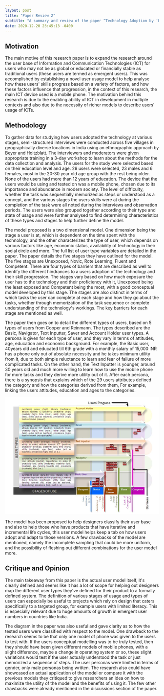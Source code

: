 ```yaml
---
layout: post
title: "Paper Review 2"
subtitle: "A summary and review of the paper “Technology Adoption by ‘Emergent’ Users –The User-Usage Model” presented by Anirudha Joshi et al. at APCHI 2013"
date: 2020-12-20 23:45:13 -0400
---
```

## Motivation
The main motive of this research paper is to expand the research around the user base of Information and Communication Technologies (ICT) for users who may not be as global or educated or financially stable as traditional users (these users are termed as emergent users). This was accomplished by establishing a novel user usage model to help analyse how these users' skills progress based on a variety of factors, and how
these factors influence that progression, in the context of this research, the main ICT device used is a mobile phone. The motivation behind this research is due to the enabling ability of ICT in development in multiple contexts and also due to the necessity of richer models to describe users' usage of ICTs.  

## Methodology
To gather data for studying how users adopted the technology at various stages, semi-structured interviews were conducted across five villages in geographically diverse locations in India using an ethnographic approach by Beyer and Holtzblatt. The interviewers and moderators were given appropriate training in a 3-day workshop to learn about the methods for the data collection and analysis. The users for the study were selected based on their education level and age. 29 users were selected, 23 males and 6 females, most in the 20-30 year old age group with the rest being older. None of the users had more than 12 years of education. The device that the users would be using and tested on was a mobile phone, chosen due to its importance and abundance in modern society. The level of difficulty, whether the task was sequentially memorized as steps or understood as a concept, and the various stages the users skills were at during the completion of the task were all noted during the interviews and observation periods. The users were also grouped together according to their type and state of usage and were further analysed to find determining characteristics of these types and stages to help further define the model. 

The model proposed is a two dimensional model. One dimension being the stage a user is at, which is dependent on the time spent with the technology, and the other characterizes the type of user, which depends on various factors like age, economic status, availability of technology in their social circle and more. The full list of user type variables are detailed in the paper. The paper details the five stages they have outlined for the model. The five stages are Unexposed, Novic, Rote Learning, Fluent and Competent. There are four types of barriers that are described as well to identify the different hindrances to a users adoption of the technology and their skill progression. The stages vary based on how much exposure the user has to the technology and their proficiency with it, Unexposed being the least exposed and Competent being the most, with a good conceptual model developed by this stage. The stages are also distinct in terms of which tasks the user can complete at each stage and how they go about the tasks, whether through memorization of the task sequence or complete understanding of the technology's workings. The key barriers for each stage are mentioned as well.

The paper then goes on to detail the different types of users, based on 5 types of users from Cooper and Reinmann. The types described are the Basic, Navigator, Text Inputter, Saver and Account Holder user types. A persona is given for each type of user, and they vary in terms of attitudes, age, education and economic background. For example, the Basic user, 40years old and educated till 6th grade with a monthly salary
of 15,000 INR has a phone only out of absolute necessity and he takes minimum utility from it, due to both simple reluctance to learn and fear of failure of more complicated tasks. On the other hand, the Text Inputter is younger, around 30 years old and much more willing to learn how to use the mobile phone for more tasks and they derive more utility out of it. After each persona, there is a synopsis that explains which of the 29
users attributes defined the category and how the categories derived from them, For example, linking the users attitudes, education and ages to the categories.

<img src="/img/posts/PR2.jpg" alt="Qualitative Results" class = "center"/>

The model has been proposed to help designers classify their user base and also to help those who have products that have iterative and incremental life cycles, this user model helps keep a tab on how users adopt and adapt to those versions. A few drawbacks of the model are mentioned, namely the incomplete sampling that could be more uniform, and the possibility of fleshing out different combinations for the user
model more.

## Critique and Opinion
The main takeaway from this paper is the actual user model itself, it's clearly defined and seems like it has a lot of scope for helping out designers map the different user types they've defined for their product to a formally defined system. The definition of various stages of usage
and types of users can especially be useful to projects which rely on design that caters specifically to a targeted group, for example users with limited literacy. This is especially relevant due to huge amounts of growth in emergent user numbers in countries like India. 

The diagram in the paper was also useful and gave clarity as to how the tested users were classified with respect to the model. One drawback to the research seems to be that only one model of phone was given to the users to test with. If the users conceptual modelling was to be truly tested, then they should have been given different models of mobile phones, with a slight difference, maybe a change in operating system or so, these slight variations would test if the user actually understood the task or just memorized a sequence of steps. The user personas were limited in terms of gender, only male personas being written. The research also could have showcased an actual application of the model or compare it with the previous models they critiqued to give researchers an idea on how to maximize the utility of the model and the benefits of using it. The few other drawbacks were already mentioned in the discussions section of the paper.